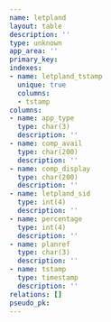 ```yaml
---
name: letpland
layout: table
description: ''
type: unknown
app_area: ''
primary_key: 
indexes:
- name: letpland_tstamp
  unique: true
  columns:
  - tstamp
columns:
- name: app_type
  type: char(3)
  description: ''
- name: comp_avail
  type: char(200)
  description: ''
- name: comp_display
  type: char(200)
  description: ''
- name: letpland_sid
  type: int(4)
  description: ''
- name: percentage
  type: int(4)
  description: ''
- name: planref
  type: char(3)
  description: ''
- name: tstamp
  type: timestamp
  description: ''
relations: []
pseudo_pk: 
---
```


